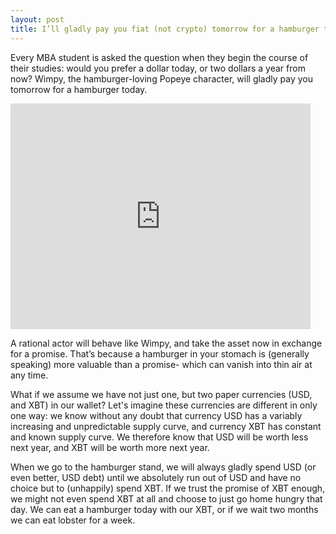```yaml
---
layout: post
title: I’ll gladly pay you fiat (not crypto) tomorrow for a hamburger today.
---
```




 Every MBA student is asked the question when they begin the course of their studies: would you prefer a dollar today, or two dollars a year from now? Wimpy, the hamburger-loving Popeye character, will gladly pay you tomorrow for a hamburger today.

<iframe src="https://giphy.com/embed/3oEduHbGIZHblgkx20" width="480" height="361" frameBorder="0" class="giphy-embed" allowFullScreen></iframe><p><a href="https://giphy.com/gifs/hamburger-popeye-wimpy-3oEduHbGIZHblgkx20"></a></p>

A rational actor will behave like Wimpy, and take the asset now in exchange for a promise. That’s because a hamburger in your stomach is (generally speaking) more valuable than a promise- which can vanish into thin air at any time.

What if we assume we have not just one, but two paper currencies (USD, and XBT) in our wallet? Let's imagine these currencies are different in only one way: we know without any doubt that currency USD has a variably increasing and unpredictable supply curve, and currency XBT has constant and known supply curve. We therefore know that USD will be worth less next year, and XBT will be worth more next year.

When we go to the hamburger stand, we will always gladly spend USD (or even better, USD debt) until we absolutely run out of USD and have no choice but to (unhappily) spend XBT. If we trust the promise of XBT enough, we might not even spend XBT at all and choose to just go home hungry that day. We can eat a hamburger today with our XBT, or if we wait two months we can eat lobster for a week.  
